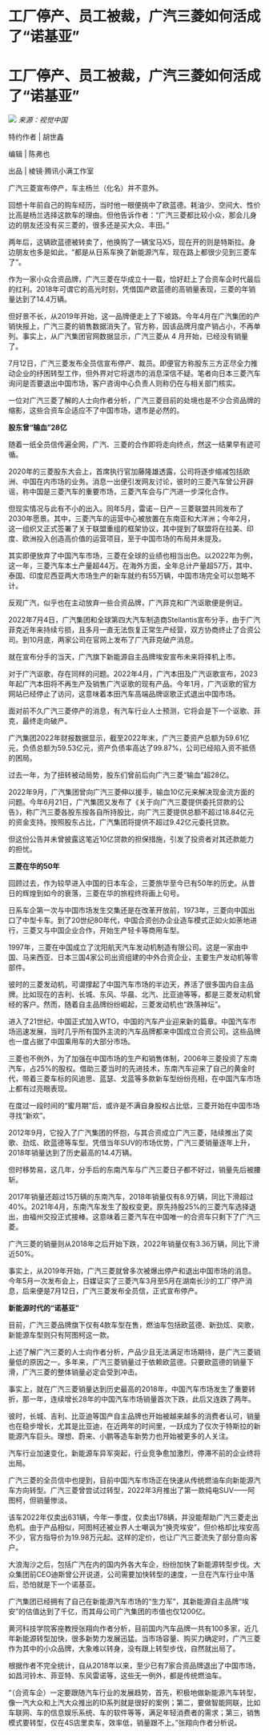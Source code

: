 # 工厂停产、员工被裁，广汽三菱如何活成了“诺基亚”

# 工厂停产、员工被裁，广汽三菱如何活成了“诺基亚”

![](https://inews.gtimg.com/news_bt/O-nd5KH1GO33BbfcNGen9fzcmXiqOwWndbHjTxnO8LnbAAA/1000)
_来源：视觉中国_

特约作者 | 胡世鑫

编辑 | 陈弗也

出品 | 棱镜·腾讯小满工作室

广汽三菱宣布停产，车主杨兰（化名）并不意外。

回想十年前自己的购车经历，当时他一眼便挑中了欧蓝德。耗油少、空间大、性价比高是杨兰选择这款车的理由。但他告诉作者：“广汽三菱都比较小众，那会儿身边的朋友还没有买三菱的，很多还是买大众、丰田。”

两年后，这辆欧蓝德被转卖了，他换购了一辆宝马X5，现在开的则是特斯拉。身边朋友也多是如此，“都是从日系车换了新能源汽车，现在路上都很少见到三菱车了”。

作为一家小众合资品牌，广汽三菱在华成立十一载，恰好赶上了合资车企时代最后的红利。2018年可谓它的高光时刻，凭借国产欧蓝德的高销量表现，三菱的年销量达到了14.4万辆。

但好景不长，从2019年开始，这一品牌便走上了下坡路。今年4月在广汽集团的产销快报上，广汽三菱的销售数据消失了。官方称，因该品牌月度产销占小，不再单列。事实上，从广汽集团官网数据显示，广汽三菱从
4 月开始，已经没有销量了。

7月12日，广汽三菱发布全员信宣布停产、裁员。即便官方称股东三方正尽全力推动企业的纾困转型工作，但外界对它将退市的消息深信不疑。笔者向日本三菱汽车询问是否要退出中国市场，客户咨询中心负责人则称仍在与相关部门核实。

一位对广汽三菱了解的人士向作者分析，广汽三菱目前的处境也是不少合资品牌的缩影，这些合资车企适应不了中国市场，退市是必然的。

**股东曾“输血”28亿**

随着一纸全员信传遍全网，广汽、三菱的合作即将走向终点，然这一结果早有迹可循。

2020年的三菱股东大会上，首席执行官加藤隆雄透露，公司将逐步缩减包括欧洲、中国在内市场的业务。消息一出便引发网友讨论，彼时的三菱汽车曾公开辟谣，称中国是三菱汽车的重要市场，三菱汽车会与广汽进一步深化合作。

但现实情况与此有不小的出入。同年5月，雷诺－日产－三菱联盟共同发布了2030年愿景。其中，三菱汽车的运营中心被放置在东南亚和大洋洲；今年2月，这一组织又正式签署了关于联盟重组的框架协议，其中提到了联盟将在拉美、印度、欧洲投入创造高价值的运营项目，至于中国市场的布局并未提及。

其实即便放弃了中国汽车市场，三菱在全球的业绩也相当出色。以2022年为例，这一年，三菱汽车本土产量超44万。在海外方面，全年总计产量超57万，其中、泰国、印度尼西亚两大市场生产的新车就约有55万辆，中国市场完全可以忽略不计。

反观广汽，似乎也在主动放弃一些合资品牌，广汽菲克和广汽讴歌便是例证。

2022年7月4日，广汽集团和全球第四大汽车制造商Stellantis宣布分手，由于广汽菲克近年来持续亏损，且多月一直无法恢复正常生产经营，双方协商终止了合资公司。到10月底，两家公司在官网上发布了广汽菲克破产消息。

就在宣布分手的当天，广汽旗下新能源自主品牌埃安宣布未来将择机上市。

对于广汽讴歌，存在同样的问题。2022年4月，广汽本田及广汽讴歌宣布，2023年起广汽本田将不再生产及销售广汽讴歌的现有产品。今年1月，广汽讴歌的官方网站已经停止了访问，这意味着本田汽车高端品牌讴歌正式退出中国市场。

面对前不久广汽三菱停产的消息，有汽车行业人士预测，它将会是下一个讴歌、菲克，最终走向破产。

广汽集团2022年财报数据显示，截至2022年末，广汽三菱资产总额为59.61亿元，负债总额为59.53亿元，资产负债率高达了99.87%，公司已经陷入资不抵债的困局。

过去一年，为了扭转被动局势，股东们曾前后向广汽三菱“输血”超28亿。

2022年9月，广汽集团曾向广汽三菱伸以援手，输血10亿元来解决现金流方面的问题。今年6月21日，广汽集团又发布了《关于向广汽三菱提供委托贷款的公告》，称广汽三菱各股东按各自所持股比，向广汽三菱提供总额不超过18.84亿元的资金支持。按照股东占比，广汽集团将提供不超过9.42亿元委托贷款。

但这份公告并未曾披露这笔近10亿贷款的担保措施，引发了投资者对其还款能力的担忧。

**三菱在华的50年**

回顾过去，作为较早进入中国的日本车企，三菱旅华至今已有50年的历史。从昔日的辉煌到如今的衰落，三菱在华的旅程终将画上句号。

日系车企第一次与中国市场发生交集还是在改革开放前，1973年，三菱向中国出口了中型卡车。到了20世纪80年代，中国合资创办企业造车模式正如火如荼地进行，三菱又与中国企业合作，开始生产轻卡等商用车型。

1997年，三菱在中国成立了沈阳航天汽车发动机制造有限公司。这是一家由中国、马来西亚、日本三国4家公司出资组建的中外合资企业，主要生产发动机等零部件。

彼时的三菱发动机，可谓撑起了中国汽车市场的半边天，养活了很多国内自主品牌。比如现在的吉利、长城、东风、华晨、北汽、比亚迪等等，都是三菱发动机曾经的客户。然而，随着自主品牌纷纷崛起，三菱发动机也“跌落神坛”。

进入了21世纪，中国正式加入WTO，中国的汽车产业迎来新的篇章。中国汽车市场迅速发展，当时几乎所有国外主流的汽车品牌都来中国成立合资公司。这些品牌也一度占据了中国乘用车的大部分市场。

三菱也不例外，为了加强在中国市场的生产和销售体制，2006年三菱投资了东南汽车，占25%的股权。借助三菱当时的先进技术，东南汽车迎来了自己的黄金时代，带着三菱车标的风迪思、蓝瑟、戈蓝等多款新车型纷纷亮相，在中国汽车市场上都有过亮眼表现。

在度过一段时间的“蜜月期”后，或许是不满自身股权占比低，三菱开始在中国市场寻找“新欢”。

2012年9月，它投入了广汽集团的怀抱，与其合资成立广汽三菱，陆续推出了奕歌、劲炫、欧蓝德等车型。凭借当年SUV的市场优势，广汽三菱销量逐年上升，2018年销量达到了历史最高的14.4万辆。

但时移势易，这几年，分手后的东南汽车与广汽三菱日子都不好过，销量先后被腰斩。

2017年销量还超过15万辆的东南汽车，2018年销量仅有8.9万辆，同比下滑超过40%。2021年4月，东南汽车发生了股权变更。原先持股25%的三菱汽车选择退出，由福州交投正式接棒。这意味着三菱汽车在中国唯一的合资车只剩下了广汽三菱。

广汽三菱的销量则从2018年之后开始下跌，2022年销量仅有3.36万辆，同比下滑近50%。

事实上，从2019年开始，广汽三菱就曾多次被爆出停产和退出中国市场的消息。今年5月一次发布会上，日媒证实了三菱汽车3月至5月在湖南长沙的工厂停产消息，后来便是7月12日，广汽三菱发布全员信，正式宣布停产。

**新能源时代的“诺基亚”**

目前，广汽三菱品牌旗下仅有4款车型在售，燃油车包括欧蓝德、新劲炫、奕歌，新能源车型则只有阿图柯这一款。

上述了解广汽三菱的人士向作者分析，产品少且无法满足市场期待，是广汽三菱销量低的原因之一。多年来，广汽三菱销量过于依赖欧蓝德。只要欧蓝德的销量下滑，广汽三菱的整体销量必定会受到冲击。

事实上，就在广汽三菱销量达到历史最高的2018年，中国汽车市场发生了重要转折，那一年，连续增长28年的中国汽车市场销量首次下跌，此后又连跌了两年。

彼时，长城、吉利、比亚迪等国产自主品牌也开始被越来越多的消费者认可，销量也在稳步增长，尤其是比亚迪，在近两年的时间里，一跃成为了仅次于特斯拉的新能源汽车巨头。理想、蔚来、小鹏等造车新势力也开始被更多的人关注。

汽车行业加速变化，新能源车异军突起，行业竞争愈加激烈，停滞不前的企业终将出局。

广汽三菱的全员信中也提到，目前中国汽车市场正在快速从传统燃油车向新能源汽车方向转型。广汽三菱曾尝试过转型，2022年3月推出了第一款纯电SUV——阿图柯，但销量惨淡。

该车2022年仅卖出631辆，今年一季度，仅卖出178辆，并没能帮助广汽三菱走出危机。由于产品相似，阿图柯还被业界人士嘲讽为“换壳埃安”，但价格却比埃安高不少，官方指导价为19.98万元起。这样的定价，也让广汽三菱流失了部分意向客户。

大浪淘沙之后，包括广汽在内的国内外各大车企，纷纷加快了新能源转型步伐。大众集团前CEO迪斯曾公开说道，公司需要加快转型的速度，一旦在汽车行业中落后，恐怕就是下一个诺基亚。

广汽集团已经拥有了自己在新能源汽车市场的“生力军”，其新能源自主品牌“埃安”的估值达到了千亿，而其母公司广汽集团的市值也仅1200亿。

黄河科技学院客座教授张翔向作者分析，目前国内汽车品牌一共有100多家，近几年新能源转型加快，很多新势力发展迅猛。当市场容量、购买力确定时，广汽三菱作为其中的小众品牌，大象难以转身，没有跟上转型步伐，自然就出局了。

根据作者不完全统计，自从2018年以来，至少已有7家合资品牌退出了中国市场，如昌河铃木、菲亚特、东风雷诺等，这些无一例外，都是传统燃油车。

“（合资车企）一定要跟随汽车行业的发展趋势，首先，积极地做新能源汽车转型，像一汽大众和上汽大众推出的ID系列就是很好的案例；第二，要做智能网联，比如车联网、车的信息娱乐系统、车的软件等等，满足年轻消费者的需求；第三，销售模式要转型，仅在4S店里卖车，效率低，销量跟不上。”张翔向作者分析说。

